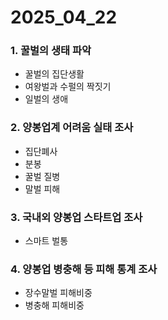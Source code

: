 # 2025_04_22

### 1. 꿀벌의 생태 파악
- 꿀벌의 집단생활
- 여왕벌과 수펄의 짝짓기
- 일벌의 생애 

### 2. 양봉업계 어려움 실태 조사
- 집단폐사
- 분봉
- 꿀벌 질병
- 말벌 피해

### 3. 국내외 양봉업 스타트업 조사
- 스마트 벌통

### 4. 양봉업 병충해 등 피해 통계 조사
- 장수말벌 피해비중
- 병충해 피해비중